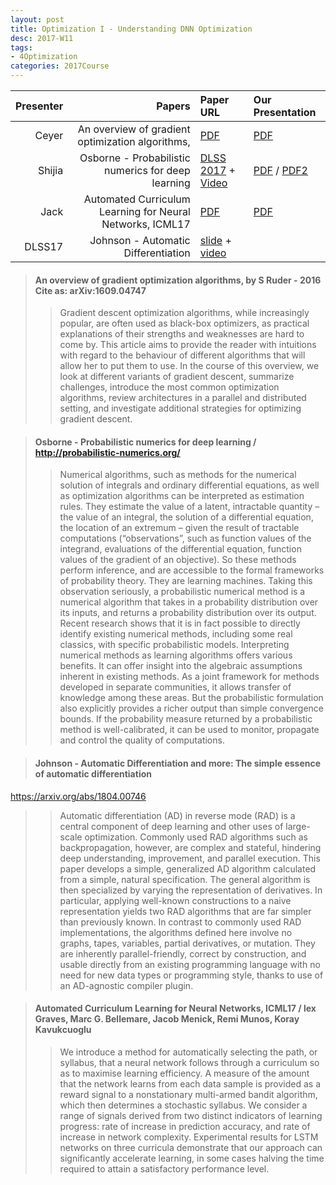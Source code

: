 ```yaml
---
layout: post
title: Optimization I - Understanding DNN Optimization
desc: 2017-W11
tags:
- 4Optimization
categories: 2017Course
---
```



| Presenter | Papers | Paper URL| Our Presentation |
| -----: | ---------------------------: | :----- | :----- |
| Ceyer | An overview of gradient optimization algorithms,  | [PDF](https://arxiv.org/abs/1609.04747) | [PDF]({{site.baseurl}}/talks/20171031-Ceyer.pdf) |
| Shijia | Osborne - Probabilistic numerics for deep learning | [DLSS 2017](https://drive.google.com/file/d/0B2A1tnmq5zQdWHBYOFctNi1KdVU/view) + [Video](http://videolectures.net/deeplearning2017_osborne_probabilistic_numerics/) | [PDF]({{site.baseurl}}/talks/20171031-Shijia.pdf) / [PDF2]({{site.baseurl}}/talks/20171130-Shijia.pdf) |
| Jack | Automated Curriculum Learning for Neural Networks, ICML17 | [PDF](https://arxiv.org/abs/1704.03003) | [PDF]({{site.baseurl}}/talks/20171031-Jack.pdf) |
| DLSS17 |  Johnson - Automatic Differentiation | [slide](https://drive.google.com/file/d/0B6NHiPcsmak1ckYxR2hmRGdzdFk/view) + [video](http://videolectures.net/deeplearning2017_johnson_automatic_differentiation/) |



> ####  An overview of gradient optimization algorithms, by S Ruder - ‎2016  Cite as‎: ‎arXiv:1609.04747 
>> Gradient descent optimization algorithms, while increasingly popular, are often used as black-box optimizers, as practical explanations of their strengths and weaknesses are hard to come by. This article aims to provide the reader with intuitions with regard to the behaviour of different algorithms that will allow her to put them to use. In the course of this overview, we look at different variants of gradient descent, summarize challenges, introduce the most common optimization algorithms, review architectures in a parallel and distributed setting, and investigate additional strategies for optimizing gradient descent. </sup></sub>



> ####  Osborne - Probabilistic numerics for deep learning / http://probabilistic-numerics.org/ 
>> Numerical algorithms, such as methods for the numerical solution of integrals and ordinary differential equations, as well as optimization algorithms can be interpreted as estimation rules. They estimate the value of a latent, intractable quantity – the value of an integral, the solution of a differential equation, the location of an extremum – given the result of tractable computations (“observations”, such as function values of the integrand, evaluations of the differential equation, function values of the gradient of an objective). So these methods perform inference, and are accessible to the formal frameworks of probability theory. They are learning machines. Taking this observation seriously, a probabilistic numerical method is a numerical algorithm that takes in a probability distribution over its inputs, and returns a probability distribution over its output. Recent research shows that it is in fact possible to directly identify existing numerical methods, including some real classics, with specific probabilistic models. Interpreting numerical methods as learning algorithms offers various benefits. It can offer insight into the algebraic assumptions inherent in existing methods. As a joint framework for methods developed in separate communities, it allows transfer of knowledge among these areas. But the probabilistic formulation also explicitly provides a richer output than simple convergence bounds. If the probability measure returned by a probabilistic method is well-calibrated, it can be used to monitor, propagate and control the quality of computations. </sup></sub>


> ####  Johnson - Automatic Differentiation and more: The simple essence of automatic differentiation
 https://arxiv.org/abs/1804.00746 
>> Automatic differentiation (AD) in reverse mode (RAD) is a central component of deep learning and other uses of large-scale optimization. Commonly used RAD algorithms such as backpropagation, however, are complex and stateful, hindering deep understanding, improvement, and parallel execution. This paper develops a simple, generalized AD algorithm calculated from a simple, natural specification. The general algorithm is then specialized by varying the representation of derivatives. In particular, applying well-known constructions to a naive representation yields two RAD algorithms that are far simpler than previously known. In contrast to commonly used RAD implementations, the algorithms defined here involve no graphs, tapes, variables, partial derivatives, or mutation. They are inherently parallel-friendly, correct by construction, and usable directly from an existing programming language with no need for new data types or programming style, thanks to use of an AD-agnostic compiler plugin. </sup></sub>


> ####  Automated Curriculum Learning for Neural Networks, ICML17 / lex Graves, Marc G. Bellemare, Jacob Menick, Remi Munos, Koray Kavukcuoglu
>> We introduce a method for automatically selecting the path, or syllabus, that a neural network follows through a curriculum so as to maximise learning efficiency. A measure of the amount that the network learns from each data sample is provided as a reward signal to a nonstationary multi-armed bandit algorithm, which then determines a stochastic syllabus. We consider a range of signals derived from two distinct indicators of learning progress: rate of increase in prediction accuracy, and rate of increase in network complexity. Experimental results for LSTM networks on three curricula demonstrate that our approach can significantly accelerate learning, in some cases halving the time required to attain a satisfactory performance level. </sup></sub>

